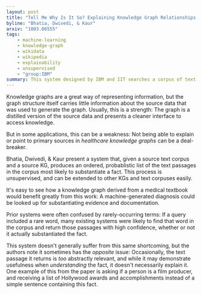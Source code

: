 ```yaml
---
layout: post
title: "Tell Me Why Is It So? Explaining Knowledge Graph Relationships by Finding Descriptive Support Passages"
byline: "Bhatia, Dwivedi, & Kaur"
arxiv: "1803.06555"
tags:
    - machine-learning
    - knowledge-graph
    - wikidata
    - wikipedia
    - explainability
    - unsupervised
    - "group:IBM"
summary: This system designed by IBM and IIT searches a corpus of text for the most relevant phrases to explain a given entity triple from a knowledge graph.
---
```


Knowledge graphs are a great way of representing information, but the graph structure itself carries little information about the source data that was used to generate the graph. Usually, this is a strength: The graph is a distilled version of the source data and presents a cleaner interface to access knowledge.

But in some applications, this can be a weakness: Not being able to explain or point to primary sources in _healthcare knowledge graphs_ can be a deal-breaker.

Bhatia, Dwivedi, & Kaur present a system that, given a source text corpus and a source KG, produces an ordered, probablistic list of the text passages in the corpus most likely to substantiate a fact. This process is unsupervised, and can be extended to other KGs and text corpuses easily.

It's easy to see how a knowledge graph derived from a medical textbook would benefit greatly from this work: A machine-generated diagnosis could be looked up for substantiating evidence and documentation.

Prior systems were often confused by rarely-occurring terms: If a query included a rare word, many existing systems were likely to find that word in the corpus and return those passages with high confidence, whether or not it actually substantiated the fact.

This system doesn't generally suffer from this same shortcoming, but the authors note it sometimes has the _opposite_ issue: Occasionally, the text passage it returns is _too_ abstractly relevant, and while it may demonstrate usefulness when _understanding_ the fact, it doesn't necessarily explain it. One example of this from the paper is asking if a person is a film producer, and receiving a list of Hollywood awards and accomplishments instead of a simple sentence containing this fact.
